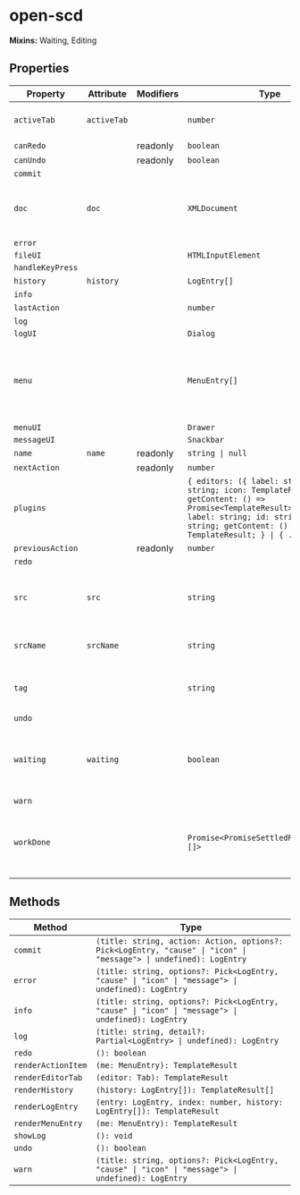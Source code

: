 # open-scd

**Mixins:** Waiting, Editing

## Properties

| Property         | Attribute   | Modifiers | Type                                             | Default                                          | Description                                      |
|------------------|-------------|-----------|--------------------------------------------------|--------------------------------------------------|--------------------------------------------------|
| `activeTab`      | `activeTab` |           | `number`                                         | 0                                                | The currently active editor tab.                 |
| `canRedo`        |             | readonly  | `boolean`                                        |                                                  |                                                  |
| `canUndo`        |             | readonly  | `boolean`                                        |                                                  |                                                  |
| `commit`         |             |           |                                                  |                                                  |                                                  |
| `doc`            | `doc`       |           | `XMLDocument`                                    | "emptySCD"                                       | The `XMLDocument` representation of the current file. |
| `error`          |             |           |                                                  |                                                  |                                                  |
| `fileUI`         |             |           | `HTMLInputElement`                               |                                                  |                                                  |
| `handleKeyPress` |             |           |                                                  |                                                  |                                                  |
| `history`        | `history`   |           | `LogEntry[]`                                     | []                                               |                                                  |
| `info`           |             |           |                                                  |                                                  |                                                  |
| `lastAction`     |             |           | `number`                                         | -1                                               |                                                  |
| `log`            |             |           |                                                  |                                                  |                                                  |
| `logUI`          |             |           | `Dialog`                                         |                                                  |                                                  |
| `menu`           |             |           | `MenuEntry[]`                                    | [{"icon":"folder_open","name":"Open project","startsGroup":true,"actionItem":true},{"icon":"create_new_folder","name":"New project"},{"icon":"snippet_folder","name":"Import IED"},{"icon":"save","name":"Save project"},{"icon":"undo","name":"Undo","hint":"CTRL+Z","startsGroup":true,"actionItem":true,"action":true},{"icon":"redo","name":"Redo","hint":"CTRL+Y","actionItem":true,"action":true},{"icon":"rule_folder","name":"Validate project","startsGroup":true},{"icon":"rule","name":"View log","hint":"CTRL+L","actionItem":true}] |                                                  |
| `menuUI`         |             |           | `Drawer`                                         |                                                  |                                                  |
| `messageUI`      |             |           | `Snackbar`                                       |                                                  |                                                  |
| `name`           | `name`      | readonly  | `string \| null`                                 |                                                  |                                                  |
| `nextAction`     |             | readonly  | `number`                                         |                                                  |                                                  |
| `plugins`        |             |           | `{ editors: ({ label: string; id: string; icon: TemplateResult; getContent: () => Promise<TemplateResult>; } \| { label: string; id: string; icon: string; getContent: () => TemplateResult; } \| { ...; })[]; }` | {"editors":[{"label":"Substation","id":"substation","icon":"zeroLineIcon"},{"label":"Communication","id":"communication","icon":"mediation"},{"label":"Network","id":"network","icon":"networkConfigIcon"},{"label":"IED","id":"ied","icon":"iedIcon"}]} |                                                  |
| `previousAction` |             | readonly  | `number`                                         |                                                  |                                                  |
| `redo`           |             |           |                                                  |                                                  |                                                  |
| `src`            | `src`       |           | `string`                                         |                                                  | The current file's URL. `blob:` URLs are *revoked after parsing*! |
| `srcName`        | `srcName`   |           | `string`                                         | "untitled.scd"                                   | The name of the current file.                    |
| `tag`            |             |           | `string`                                         | "SCL"                                            | The tag name this editor is responsible for editing |
| `undo`           |             |           |                                                  |                                                  |                                                  |
| `waiting`        | `waiting`   |           | `boolean`                                        | false                                            | Whether the editor is currently waiting for some async work. |
| `warn`           |             |           |                                                  |                                                  |                                                  |
| `workDone`       |             |           | `Promise<PromiseSettledResult<string>[]>`        | "Promise.allSettled(this.work)"                  | A promise which resolves once all currently pending work is done. |

## Methods

| Method             | Type                                             |
|--------------------|--------------------------------------------------|
| `commit`           | `(title: string, action: Action, options?: Pick<LogEntry, "cause" \| "icon" \| "message"> \| undefined): LogEntry` |
| `error`            | `(title: string, options?: Pick<LogEntry, "cause" \| "icon" \| "message"> \| undefined): LogEntry` |
| `info`             | `(title: string, options?: Pick<LogEntry, "cause" \| "icon" \| "message"> \| undefined): LogEntry` |
| `log`              | `(title: string, detail?: Partial<LogEntry> \| undefined): LogEntry` |
| `redo`             | `(): boolean`                                    |
| `renderActionItem` | `(me: MenuEntry): TemplateResult`                |
| `renderEditorTab`  | `(editor: Tab): TemplateResult`                  |
| `renderHistory`    | `(history: LogEntry[]): TemplateResult[]`        |
| `renderLogEntry`   | `(entry: LogEntry, index: number, history: LogEntry[]): TemplateResult` |
| `renderMenuEntry`  | `(me: MenuEntry): TemplateResult`                |
| `showLog`          | `(): void`                                       |
| `undo`             | `(): boolean`                                    |
| `warn`             | `(title: string, options?: Pick<LogEntry, "cause" \| "icon" \| "message"> \| undefined): LogEntry` |
